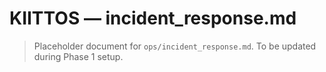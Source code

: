 # KIITTOS — incident_response.md
> Placeholder document for `ops/incident_response.md`.
> To be updated during Phase 1 setup.
